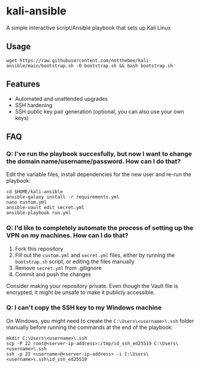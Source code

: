 # kali-ansible

A simple interactive script/Ansible playbook that sets up Kali Linux

## Usage

```
wget https://raw.githubusercontent.com/notthebee/kali-ansible/main/bootstrap.sh -O bootstrap.sh && bash bootstrap.sh
```

## Features
* Automated and unattended upgrades
* SSH hardening
* SSH public key pair generation (optional, you can also use your own keys)

## FAQ
### Q: I've run the playbook succesfully, but now I want to change the domain name/username/password. How can I do that?

Edit the variable files, install dependencies for the new user and re-run the playbook:

```
cd $HOME/kali-ansible
ansible-galaxy install -r requirements.yml
nano custom.yml
ansible-vault edit secret.yml
ansible-playbook run.yml
```

### Q: I'd like to completely automate the process of setting up the VPN on my machines. How can I do that?
1. Fork this repository
2. Fill out the `custom.yml` and `secret.yml` files, either by running the `bootstrap.sh` script, or editing the files manually
3. Remove `secret.yml` from .gitignore
4. Commit and push the changes

Consider making your repository private. Even though the Vault file is encrypted, it might be unsafe to make it publicly accessible.

### Q: I can't copy the SSH key to my Windows machine

On Windows, you might need to create the `C:\Users\<username>\.ssh` folder manually before running the commands at the end of the playbook:
```
mkdir C:\Users\<username>\.ssh
scp -P 22 root@<server-ip-address>:/tmp/id_ssh_ed25519 C:\Users\<username>\.ssh
ssh -p 22 <username>@<server-ip-address> -i C:\Users\<username>\.ssh\id_ssh_ed25519
```
